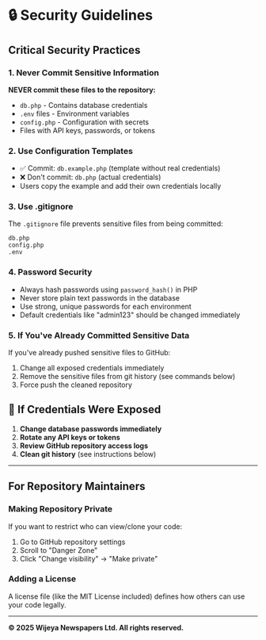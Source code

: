 # 🔒 Security Guidelines

## Critical Security Practices

### 1. Never Commit Sensitive Information
**NEVER commit these files to the repository:**
- `db.php` - Contains database credentials
- `.env` files - Environment variables
- `config.php` - Configuration with secrets
- Files with API keys, passwords, or tokens

### 2. Use Configuration Templates
- ✅ Commit: `db.example.php` (template without real credentials)
- ❌ Don't commit: `db.php` (actual credentials)
- Users copy the example and add their own credentials locally

### 3. Use .gitignore
The `.gitignore` file prevents sensitive files from being committed:
```
db.php
config.php
.env
```

### 4. Password Security
- Always hash passwords using `password_hash()` in PHP
- Never store plain text passwords in the database
- Use strong, unique passwords for each environment
- Default credentials like "admin123" should be changed immediately

### 5. If You've Already Committed Sensitive Data
If you've already pushed sensitive files to GitHub:
1. Change all exposed credentials immediately
2. Remove the sensitive files from git history (see commands below)
3. Force push the cleaned repository

## 🚨 If Credentials Were Exposed
1. **Change database passwords immediately**
2. **Rotate any API keys or tokens**
3. **Review GitHub repository access logs**
4. **Clean git history** (see instructions below)

---

## For Repository Maintainers

### Making Repository Private
If you want to restrict who can view/clone your code:
1. Go to GitHub repository settings
2. Scroll to "Danger Zone"
3. Click "Change visibility" → "Make private"

### Adding a License
A license file (like the MIT License included) defines how others can use your code legally.

---

**© 2025 Wijeya Newspapers Ltd. All rights reserved.**

